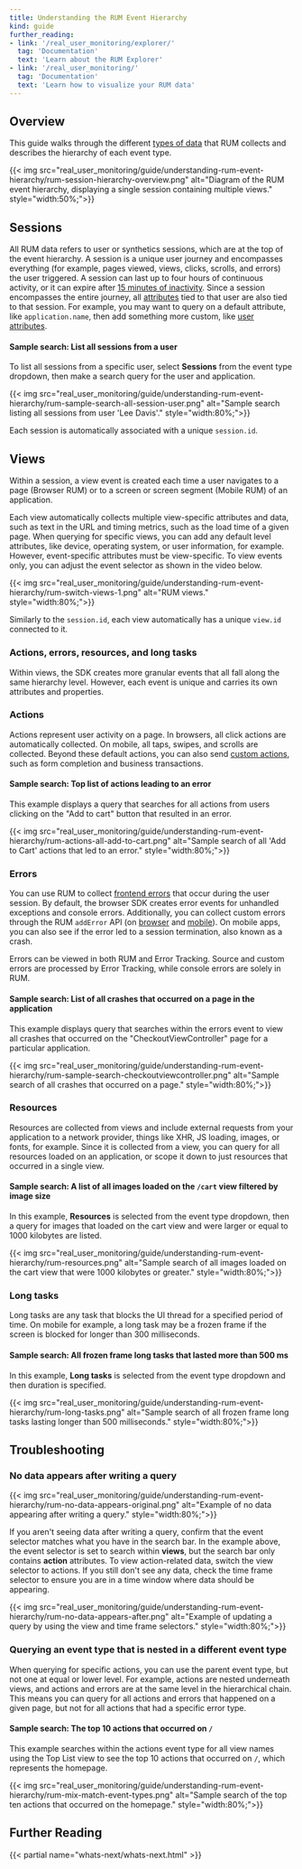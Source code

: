 ```yaml
---
title: Understanding the RUM Event Hierarchy
kind: guide
further_reading:
- link: '/real_user_monitoring/explorer/'
  tag: 'Documentation'
  text: 'Learn about the RUM Explorer'
- link: '/real_user_monitoring/'
  tag: 'Documentation'
  text: 'Learn how to visualize your RUM data'
---
```


## Overview

This guide walks through the different [types of data][1] that RUM collects and describes the hierarchy of each event type. 

{{< img src="real_user_monitoring/guide/understanding-rum-event-hierarchy/rum-session-hierarchy-overview.png" alt="Diagram of the RUM event hierarchy, displaying a single session containing multiple views." style="width:50%;">}}

## Sessions
All RUM data refers to user or synthetics sessions, which are at the top of the event hierarchy. A session is a unique user journey and encompasses everything (for example, pages viewed, views, clicks, scrolls, and errors) the user triggered. A session can last up to four hours of continuous activity, or it can expire after [15 minutes of inactivity][2]. Since a session encompasses the entire journey, all [attributes][3] tied to that user are also tied to that session. For example, you may want to query on a default attribute, like `application.name`, then add something more custom, like [user attributes][4].

#### Sample search: List all sessions from a user

To list all sessions from a specific user, select **Sessions** from the event type dropdown, then make a search query for the user and application.

{{< img src="real_user_monitoring/guide/understanding-rum-event-hierarchy/rum-sample-search-all-session-user.png" alt="Sample search listing all sessions from user 'Lee Davis'." style="width:80%;">}}

Each session is automatically associated with a unique `session.id`.

## Views
Within a session, a view event is created each time a user navigates to a page (Browser RUM) or to a screen or screen segment (Mobile RUM) of an application. 

Each view automatically collects multiple view-specific attributes and data, such as text in the URL and timing metrics, such as the load time of a given page. When querying for specific views, you can add any default level attributes, like device, operating system, or user information, for example. However, event-specific attributes must be view-specific. To view events only, you can adjust the event selector as shown in the video below.

{{< img src="real_user_monitoring/guide/understanding-rum-event-hierarchy/rum-switch-views-1.png" alt="RUM views." style="width:80%;">}}

Similarly to the `session.id`, each view automatically has a unique `view.id` connected to it. 

### Actions, errors, resources, and long tasks

Within views, the SDK creates more granular events that all fall along the same hierarchy level. However, each event is unique and carries its own attributes and properties.

### Actions

Actions represent user activity on a page. In browsers, all click actions are automatically collected. On mobile, all taps, swipes, and scrolls are collected. Beyond these default actions, you can also send [custom actions][5], such as form completion and business transactions. 

#### Sample search: Top list of actions leading to an error

This example displays a query that searches for all actions from users clicking on the "Add to cart" button that resulted in an error.

{{< img src="real_user_monitoring/guide/understanding-rum-event-hierarchy/rum-actions-all-add-to-cart.png" alt="Sample search of all 'Add to Cart' actions that led to an error." style="width:80%;">}}

### Errors

You can use RUM to collect [frontend errors][6] that occur during the user session. By default, the browser SDK creates error events for unhandled exceptions and console errors. Additionally, you can collect custom errors through the RUM `addError` API (on [browser][7] and [mobile][8]). On mobile apps, you can also see if the error led to a session termination, also known as a crash.

Errors can be viewed in both RUM and Error Tracking. Source and custom errors are processed by Error Tracking, while console errors are solely in RUM.

#### Sample search: List of all crashes that occurred on a page in the application

This example displays query that searches within the errors event to view all crashes that occurred on the "CheckoutViewController" page for a particular application.

{{< img src="real_user_monitoring/guide/understanding-rum-event-hierarchy/rum-sample-search-checkoutviewcontroller.png" alt="Sample search of all crashes that occurred on a page." style="width:80%;">}}

### Resources
Resources are collected from views and include external requests from your application to a network provider, things like XHR, JS loading, images, or fonts, for example. Since it is collected from a view, you can query for all resources loaded on an application, or scope it down to just resources that occurred in a single view. 

#### Sample search: A list of all images loaded on the `/cart` view filtered by image size

In this example, **Resources** is selected from the event type dropdown, then a query for images that loaded on the cart view and were larger or equal to 1000 kilobytes are listed.

{{< img src="real_user_monitoring/guide/understanding-rum-event-hierarchy/rum-resources.png" alt="Sample search of all images loaded on the cart view that were 1000 kilobytes or greater." style="width:80%;">}}

### Long tasks
Long tasks are any task that blocks the UI thread for a specified period of time. On mobile for example, a long task may be a frozen frame if the screen is blocked for longer than 300 milliseconds.

#### Sample search: All frozen frame long tasks that lasted more than 500 ms

In this example, **Long tasks** is selected from the event type dropdown and then duration is specified.

{{< img src="real_user_monitoring/guide/understanding-rum-event-hierarchy/rum-long-tasks.png" alt="Sample search of all frozen frame long tasks lasting longer than 500 milliseconds." style="width:80%;">}}

## Troubleshooting

### No data appears after writing a query

{{< img src="real_user_monitoring/guide/understanding-rum-event-hierarchy/rum-no-data-appears-original.png" alt="Example of no data appearing after writing a query." style="width:80%;">}}

If you aren't seeing data after writing a query, confirm that the event selector matches what you have in the search bar. In the example above, the event selector is set to search within **views**, but the search bar only contains  **action** attributes. To view action-related data, switch the view selector to actions. If you still don't see any data, check the time frame selector to ensure you are in a time window where data should be appearing.

{{< img src="real_user_monitoring/guide/understanding-rum-event-hierarchy/rum-no-data-appears-after.png" alt="Example of updating a query by using the view and time frame selectors." style="width:80%;">}}

### Querying an event type that is nested in a different event type 

When querying for specific actions, you can use the parent event type, but not one at equal or lower level. For example, actions are nested underneath views, and actions and errors are at the same level in the hierarchical chain. This means you can query for all actions and errors that happened on a given page, but not for all actions that had a specific error type.

#### Sample search: The top 10 actions that occurred on `/`

This example searches within the actions event type for all view names using the Top List view to see the top 10 actions that occurred on `/`, which represents the homepage.

{{< img src="real_user_monitoring/guide/understanding-rum-event-hierarchy/rum-mix-match-event-types.png" alt="Sample search of the top ten actions that occurred on the homepage." style="width:80%;">}}

## Further Reading

{{< partial name="whats-next/whats-next.html" >}}

[1]: /real_user_monitoring/browser/data_collected
[2]: /account_management/billing/rum/#when-does-a-session-expire
[3]: /real_user_monitoring/browser/data_collected/#event-specific-metrics-and-attributes
[4]: /real_user_monitoring/browser/data_collected/#user-attributes
[5]: /real_user_monitoring/guide/send-rum-custom-actions/?tab=npm
[6]: /real_user_monitoring/browser/collecting_browser_errors/?tab=npm
[7]: /real_user_monitoring/browser/collecting_browser_errors/?tab=npm#collect-errors-manually
[8]: /real_user_monitoring/ios/advanced_configuration/?tab=swift#custom-errors
